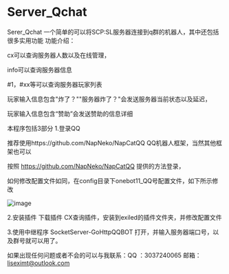 # Server_Qchat
Serer_Qchat 一个简单的可以将SCP:SL服务器连接到q群的机器人，其中还包括很多实用功能
功能介绍：

cx可以查询服务器人数以及在线管理，

info可以查询服务器信息

#1，#xx等可以查询服务器玩家列表

玩家输入信息包含"炸了？""服务器炸了？"会发送服务器当前状态以及延迟，

玩家输入信息包含“赞助”会发送赞助的信息详细

本程序包括3部分
1.登录QQ

推荐使用https://github.com/NapNeko/NapCatQQ QQ机器人框架，当然其他框架也可以

按照 https://github.com/NapNeko/NapCatQQ 提供的方法登录，

如何修改配置文件如同，在config目录下onebot11_QQ号配置文件，如下所示修改

![image](https://github.com/user-attachments/assets/507a784a-fa30-4824-9ba4-a8ec9d658aa7)

2.安装插件
下载插件 CX查询插件，安装到exiled的插件文件夹，并修改配置文件

3.使用中继程序
SocketServer-GoHttpQQBOT
打开，并输入服务器端口号，以及群号就可以用了。

如果出现任何问题或者不会的可以与我联系：QQ ：3037240065 邮箱：liseximt@outlook.com
